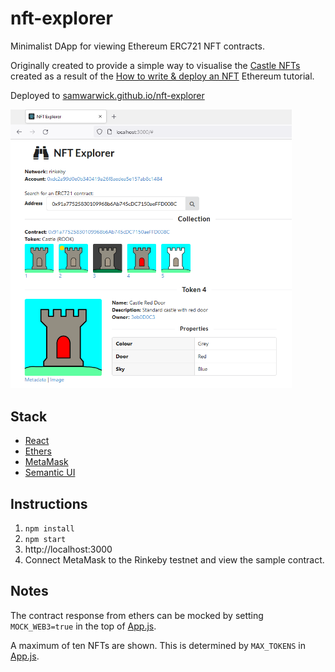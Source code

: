 # nft-explorer
Minimalist DApp for viewing Ethereum ERC721 NFT contracts.

Originally created to provide a simple way to visualise the [Castle NFTs](https://github.com/samwarwick/castle-nft) created as a result of the [How to write & deploy an NFT](https://ethereum.org/en/developers/tutorials/how-to-write-and-deploy-an-nft/) Ethereum tutorial.

Deployed to [samwarwick.github.io/nft-explorer](https://samwarwick.github.io/nft-explorer/)

<kbd><img src="NFT_Explorer.PNG" width="450"></kbd>

## Stack

* [React](https://reactjs.org/)
* [Ethers](https://github.com/ethers-io/ethers.js)
* [MetaMask](https://metamask.io/)
* [Semantic UI](https://react.semantic-ui.com/)

## Instructions

1. `npm install`
2. `npm start`
3. http://localhost:3000
4. Connect MetaMask to the Rinkeby testnet and view the sample contract.

## Notes

 The contract response from ethers can be mocked by setting `MOCK_WEB3=true` in the top of [App.js](src/App.js).

 A maximum of ten NFTs are shown. This is determined by `MAX_TOKENS` in [App.js](src/App.js).
